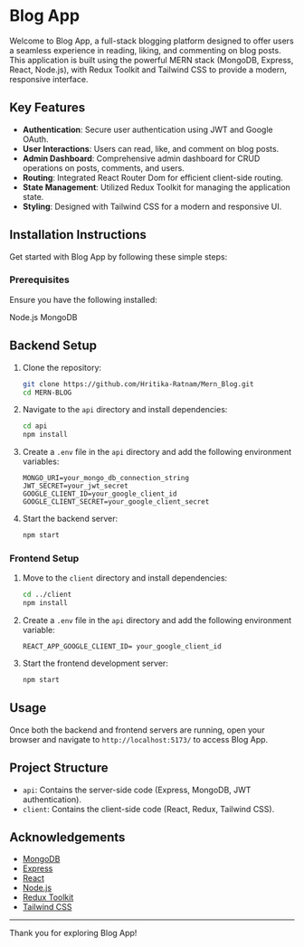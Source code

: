 # Blog App
Welcome to Blog App, a full-stack blogging platform designed to offer users a seamless experience in reading, liking, and commenting on blog posts. This application is built using the powerful MERN stack (MongoDB, Express, React, Node.js), with Redux Toolkit and Tailwind CSS to provide a modern, responsive interface.

## Key Features
- **Authentication**: Secure user authentication using JWT and Google OAuth.
- **User Interactions**: Users can read, like, and comment on blog posts.
- **Admin Dashboard**: Comprehensive admin dashboard for CRUD operations on posts, comments, and users.
- **Routing**: Integrated React Router Dom for efficient client-side routing.
- **State Management**: Utilized Redux Toolkit for managing the application state.
- **Styling**: Designed with Tailwind CSS for a modern and responsive UI.
  
## Installation Instructions
Get started with Blog App by following these simple steps:

### Prerequisites

Ensure you have the following installed:

Node.js
MongoDB

## Backend Setup

1. Clone the repository:
    ```bash
    git clone https://github.com/Hritika-Ratnam/Mern_Blog.git
    cd MERN-BLOG
    ```

2. Navigate to the `api` directory and install dependencies:
    ```bash
    cd api
    npm install
    ```

3. Create a `.env` file in the `api` directory and add the following environment variables:
    ```env
    MONGO_URI=your_mongo_db_connection_string
    JWT_SECRET=your_jwt_secret
    GOOGLE_CLIENT_ID=your_google_client_id
    GOOGLE_CLIENT_SECRET=your_google_client_secret
    ```

4. Start the backend server:
    ```bash
    npm start
    ```


### Frontend Setup
1. Move to the `client` directory and install dependencies:
    ```bash
    cd ../client
    npm install
    ```

2. Create a `.env` file in the `api` directory and add the following environment variable:
    ```env
    REACT_APP_GOOGLE_CLIENT_ID= your_google_client_id
    ```

3. Start the frontend development server:
    ```bash
    npm start
    ```
    
## Usage

Once both the backend and frontend servers are running, open your browser and navigate to `http://localhost:5173/` to access Blog App.

## Project Structure

- `api`: Contains the server-side code (Express, MongoDB, JWT authentication).
- `client`: Contains the client-side code (React, Redux, Tailwind CSS).


## Acknowledgements

- [MongoDB](https://www.mongodb.com/)
- [Express](https://expressjs.com/)
- [React](https://reactjs.org/)
- [Node.js](https://nodejs.org/)
- [Redux Toolkit](https://redux-toolkit.js.org/)
- [Tailwind CSS](https://tailwindcss.com/)


---
Thank you for exploring Blog App!






